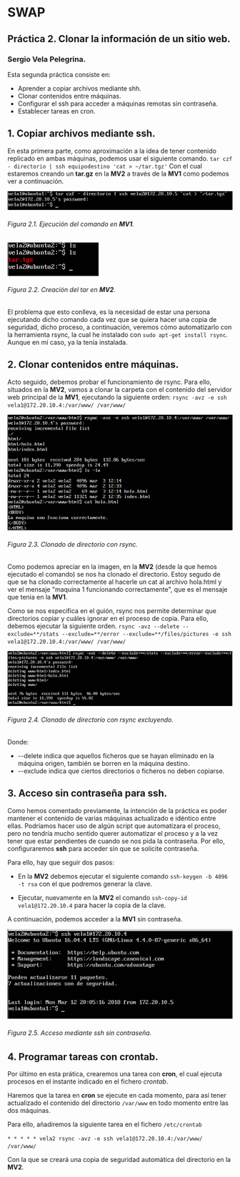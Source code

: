 # SWAP
## Práctica 2. Clonar la información de un sitio web.
### Sergio Vela Pelegrina.
Esta segunda práctica consiste en:
+ Aprender a copiar archivos mediante shh. 
+ Clonar contenidos entre máquinas.
+ Configurar el ssh para acceder a máquinas remotas sin contraseña. 
+ Establecer tareas en cron.

## 1. Copiar archivos mediante ssh.

En esta primera parte, como aproximación a la idea de tener contenido replicado en ambas máquinas, podemos usar el siguiente comando. `tar czf - directorio | ssh equipodestino 'cat > ~/tar.tgz'`
Con el cual estaremos creando un **tar.gz** en la **MV2** a través de la **MV1** como podemos ver a continuación.

![tar](https://github.com/sergiovp/SWAP/blob/master/Pr%C3%A1cticas/Pr%C3%A1ctica%202/tar.png)
###### Figura 2.1. Ejecución del comando en **MV1**.

![tar2](https://github.com/sergiovp/SWAP/blob/master/Pr%C3%A1cticas/Pr%C3%A1ctica%202/tar2.png)
###### Figura 2.2. Creación del tar en **MV2**.

El problema que esto conlleva, es la necesidad de estar una persona ejecutando dicho comando cada vez que se quiera hacer una copia de seguridad, dicho proceso, a continuación, veremos cómo automatizarlo con la herramienta rsync, la cual he instalado con `sudo apt-get install rsync`. Aunque en mi caso, ya la tenía instalada.

## 2. Clonar contenidos entre máquinas.

Acto seguido, debemos probar el funcionamiento de rsync. Para ello, situados en la **MV2**, vamos a clonar la carpeta con el contenido del servidor web principal de la **MV1**, ejecutando la siguiente orden:
`rsync -avz -e ssh vela1@172.20.10.4:/var/www/ /var/www/`

![rsync](https://github.com/sergiovp/SWAP/blob/master/Pr%C3%A1cticas/Pr%C3%A1ctica%202/rsync_clonar.png)
###### Figura 2.3. Clonado de directorio con rsync.

Como podemos apreciar en la imagen, en la **MV2** (desde la que hemos ejecutado el comando) se nos ha clonado el directorio. Estoy segudo de que se ha clonado correctamente al hacerle un cat al archivo hola.html y ver el mensaje "maquina 1 funcionando correctamente", que es el mensaje que tenia en la **MV1**.

Como se nos especifica en el guión, rsync nos permite determinar que directorios copiar y cuáles ignorar en el proceso de copia.
Para ello, debemos ejecutar la siguiente orden.
`rsync -avz --delete --exclude=**/stats --exclude=**/error --exclude=**/files/pictures -e ssh vela1@172.20.10.4:/var/www/ /var/www/`

![rsync](https://github.com/sergiovp/SWAP/blob/master/Pr%C3%A1cticas/Pr%C3%A1ctica%202/rsync_clonar_excluyendo.png)
###### Figura 2.4. Clonado de directorio con rsync excluyendo.

Donde:
+ --delete indica que aquellos ficheros que se hayan eliminado en la máquina origen, también se borren en la máquina destino.
+ --exclude indica que ciertos directorios o ficheros no deben copiarse.

## 3. Acceso sin contraseña para ssh.

Como hemos comentado previamente, la intención de la práctica es poder mantener el contenido de varias máquinas actualizado e idéntico entre ellas. 
Podríamos hacer uso de algún script que automatizara el proceso, pero no tendría mucho sentido querer automatizar el proceso y a la vez tener que estar pendientes de cuando se nos pida la contraseña. Por ello, configuraremos **ssh** para acceder sin que se solicite contraseña.

Para ello, hay que seguir dos pasos:

+ En la **MV2** debemos ejecutar el siguiente comando `ssh-keygen -b 4096 -t rsa` con el que podremos generar la clave.

+ Ejecutar, nuevamente en la **MV2** el comando `ssh-copy-id vela1@172.20.10.4` para hacer la copia de la clave.

A continuación, podemos acceder a la **MV1** sin contraseña.

![ssh](https://github.com/sergiovp/SWAP/blob/master/Pr%C3%A1cticas/Pr%C3%A1ctica%202/acceso_ssh_sin_contrase%C3%B1a.png)
###### Figura 2.5. Acceso mediante ssh sin contraseña.

## 4. Programar tareas con crontab.

Por último en esta prática, crearemos una tarea con **cron**, el cual ejecuta procesos en el instante indicado en el fichero *crontab*.

Haremos que la tarea en **cron** se ejecute en cada momento, para así tener actualizado el contenido del directorio `/var/www` en todo momento entre las dos máquinas.

Para ello, añadiremos la siguiente tarea en el fichero `/etc/crontab`

`* * * * * vela2 rsync -avz -e ssh vela1@172.20.10.4:/var/www/ /var/www/`

Con la que se creará una copia de seguridad automática del directorio en la **MV2**.




